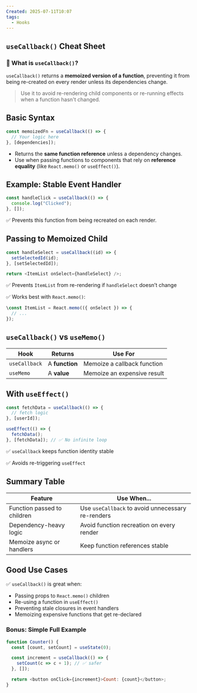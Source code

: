 ```yaml
---
Created: 2025-07-11T10:07
tags:
  - Hooks
---
```

## `useCallback()` Cheat Sheet

### 🧠 What is `useCallback()`?

`useCallback()` returns a **memoized version of a function**, preventing it from being re-created on every render unless its dependencies change.

> Use it to avoid re-rendering child components or re-running effects when a function hasn't changed.

  

## Basic Syntax

```JavaScript
const memoizedFn = useCallback(() => {
  // Your logic here
}, [dependencies]);
```

- Returns the **same function reference** unless a dependency changes.
- Use when passing functions to components that rely on **reference equality** (like `React.memo()` or `useEffect()`).

  

## Example: Stable Event Handler

```JavaScript
const handleClick = useCallback(() => {
  console.log("Clicked");
}, []);
```

✅ Prevents this function from being recreated on each render.

  

## Passing to Memoized Child

```JavaScript
const handleSelect = useCallback((id) => {
  setSelectedId(id);
}, [setSelectedId]);

return <ItemList onSelect={handleSelect} />;
```

✅ Prevents `ItemList` from re-rendering if `handleSelect` doesn’t change

✅ Works best with `React.memo()`:

```JavaScript
\const ItemList = React.memo(({ onSelect }) => {
  // ...
});
```

  

## `useCallback()` vs `useMemo()`

|Hook|Returns|Use For|
|---|---|---|
|`useCallback`|A **function**|Memoize a callback function|
|`useMemo`|A **value**|Memoize an expensive result|

  

## With `useEffect()`

```JavaScript
const fetchData = useCallback(() => {
  // fetch logic
}, [userId]);

useEffect(() => {
  fetchData();
}, [fetchData]); // ✅ No infinite loop
```

✅ `useCallback` keeps function identity stable

✅ Avoids re-triggering `useEffect`

  

## Summary Table

|Feature|Use When...|
|---|---|
|Function passed to children|Use `useCallback` to avoid unnecessary re-renders|
|Dependency-heavy logic|Avoid function recreation on every render|
|Memoize async or handlers|Keep function references stable|

  

## Good Use Cases

✅ `useCallback()` is great when:

- Passing props to `React.memo()` children
- Re-using a function in `useEffect()`
- Preventing stale closures in event handlers
- Memoizing expensive functions that get re-declared

  

### Bonus: Simple Full Example

```JavaScript
function Counter() {
  const [count, setCount] = useState(0);

  const increment = useCallback(() => {
    setCount(c => c + 1); // ✅ safer
  }, []);

  return <button onClick={increment}>Count: {count}</button>;
}
```